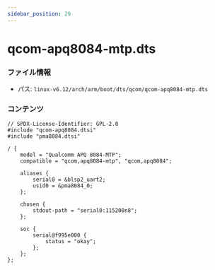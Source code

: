 ```yaml
---
sidebar_position: 29
---
```

# qcom-apq8084-mtp.dts

### ファイル情報

- パス: `linux-v6.12/arch/arm/boot/dts/qcom/qcom-apq8084-mtp.dts`

### コンテンツ

```dts
// SPDX-License-Identifier: GPL-2.0
#include "qcom-apq8084.dtsi"
#include "pma8084.dtsi"

/ {
	model = "Qualcomm APQ 8084-MTP";
	compatible = "qcom,apq8084-mtp", "qcom,apq8084";

	aliases {
		serial0 = &blsp2_uart2;
		usid0 = &pma8084_0;
	};

	chosen {
		stdout-path = "serial0:115200n8";
	};

	soc {
		serial@f995e000 {
			status = "okay";
		};
	};
};

```
